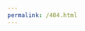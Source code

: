 ```yaml
---
permalink: /404.html
---
```


<html lang="en">
<head>
  <meta charset="utf-8">
  <link href="https://fonts.googleapis.com/css?family=Roboto&display=swap" rel="stylesheet">
  <link href="https://fonts.googleapis.com/css?family=Abril+Fatface&display=swap" rel="stylesheet">
  <title>Nut Shop App</title>
  <base href="https://devetrix.github.io/nutsapp/">

  <meta name="viewport" content="width=device-width, initial-scale=1">
  <link rel="icon" type="image/x-icon" href="favicon.ico">
<link rel="stylesheet" href="styles.a2e2a9c4db81c7452676.css"></head>
<body>
  <app-root></app-root>
<script type="text/javascript" src="runtime.26209474bfa8dc87a77c.js"></script><script type="text/javascript" src="es2015-polyfills.e17997aea7f522b8d49d.js" nomodule></script><script type="text/javascript" src="polyfills.8bbb231b43165d65d357.js"></script><script type="text/javascript" src="main.b2ae02463b826977c588.js"></script></body>
</html>
